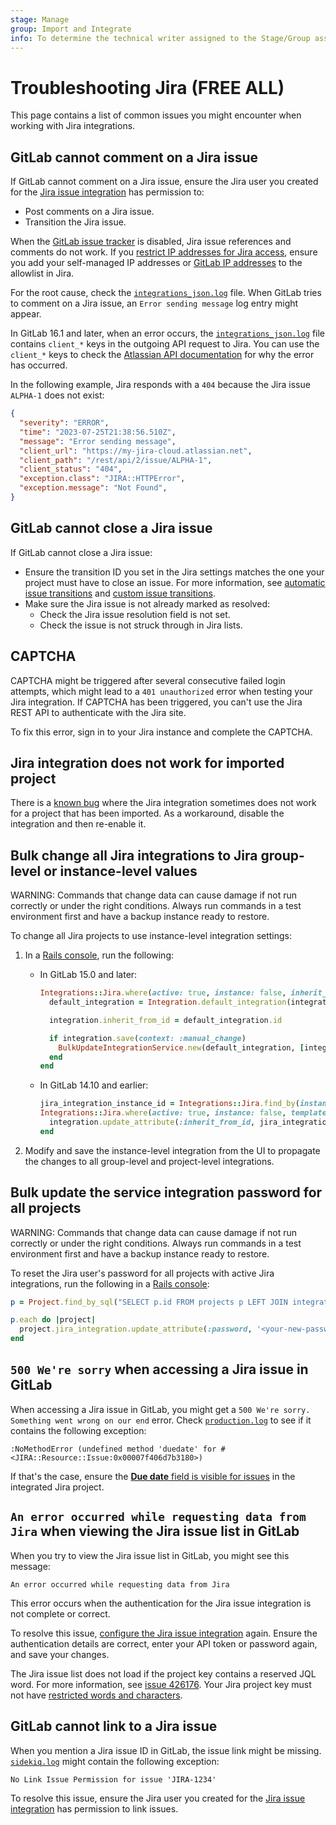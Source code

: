 ```yaml
---
stage: Manage
group: Import and Integrate
info: To determine the technical writer assigned to the Stage/Group associated with this page, see https://about.gitlab.com/handbook/product/ux/technical-writing/#assignments
---
```


# Troubleshooting Jira **(FREE ALL)**

This page contains a list of common issues you might encounter when working with Jira integrations.

## GitLab cannot comment on a Jira issue

If GitLab cannot comment on a Jira issue, ensure the Jira user you created for the [Jira issue integration](configure.md) has permission to:

- Post comments on a Jira issue.
- Transition the Jira issue.

When the [GitLab issue tracker](../../integration/external-issue-tracker.md) is disabled, Jira issue references and comments do not work.
If you [restrict IP addresses for Jira access](https://support.atlassian.com/security-and-access-policies/docs/specify-ip-addresses-for-product-access/), ensure you add your self-managed IP addresses or [GitLab IP addresses](../../user/gitlab_com/index.md#ip-range) to the allowlist in Jira.

For the root cause, check the [`integrations_json.log`](../../administration/logs/index.md#integrations_jsonlog) file. When GitLab tries to comment on a Jira issue, an `Error sending message` log entry might appear.

In GitLab 16.1 and later, when an error occurs, the [`integrations_json.log`](../../administration/logs/index.md#integrations_jsonlog) file contains `client_*` keys in the outgoing API request to Jira.
You can use the `client_*` keys to check the [Atlassian API documentation](https://developer.atlassian.com/cloud/jira/platform/rest/v3/api-group-issues/#api-group-issues) for why the error has occurred.

In the following example, Jira responds with a `404` because the Jira issue `ALPHA-1` does not exist:

```json
{
  "severity": "ERROR",
  "time": "2023-07-25T21:38:56.510Z",
  "message": "Error sending message",
  "client_url": "https://my-jira-cloud.atlassian.net",
  "client_path": "/rest/api/2/issue/ALPHA-1",
  "client_status": "404",
  "exception.class": "JIRA::HTTPError",
  "exception.message": "Not Found",
}
```

## GitLab cannot close a Jira issue

If GitLab cannot close a Jira issue:

- Ensure the transition ID you set in the Jira settings matches the one
  your project must have to close an issue. For more information, see
  [automatic issue transitions](issues.md#automatic-issue-transitions) and [custom issue transitions](issues.md#custom-issue-transitions).
- Make sure the Jira issue is not already marked as resolved:
  - Check the Jira issue resolution field is not set.
  - Check the issue is not struck through in Jira lists.

## CAPTCHA

CAPTCHA might be triggered after several consecutive failed login attempts,
which might lead to a `401 unauthorized` error when testing your Jira integration.
If CAPTCHA has been triggered, you can't use the Jira REST API to
authenticate with the Jira site.

To fix this error, sign in to your Jira instance
and complete the CAPTCHA.

## Jira integration does not work for imported project

There is a [known bug](https://gitlab.com/gitlab-org/gitlab/-/issues/341571)
where the Jira integration sometimes does not work for a project that has been imported.
As a workaround, disable the integration and then re-enable it.

## Bulk change all Jira integrations to Jira group-level or instance-level values

WARNING:
Commands that change data can cause damage if not run correctly or under the right conditions. Always run commands in a test environment first and have a backup instance ready to restore.

To change all Jira projects to use instance-level integration settings:

1. In a [Rails console](../../administration/operations/rails_console.md#starting-a-rails-console-session), run the following:

   - In GitLab 15.0 and later:

     ```ruby
     Integrations::Jira.where(active: true, instance: false, inherit_from_id: nil).find_each do |integration|
       default_integration = Integration.default_integration(integration.type, integration.project)

       integration.inherit_from_id = default_integration.id

       if integration.save(context: :manual_change)
         BulkUpdateIntegrationService.new(default_integration, [integration]).execute
       end
     end
     ```

   - In GitLab 14.10 and earlier:

     ```ruby
     jira_integration_instance_id = Integrations::Jira.find_by(instance: true).id
     Integrations::Jira.where(active: true, instance: false, template: false, inherit_from_id: nil).find_each do |integration|
       integration.update_attribute(:inherit_from_id, jira_integration_instance_id)
     end
     ```

1. Modify and save the instance-level integration from the UI to propagate the changes to all group-level and project-level integrations.

## Bulk update the service integration password for all projects

WARNING:
Commands that change data can cause damage if not run correctly or under the right conditions. Always run commands in a test environment first and have a backup instance ready to restore.

To reset the Jira user's password for all projects with active Jira integrations,
run the following in a [Rails console](../../administration/operations/rails_console.md#starting-a-rails-console-session):

```ruby
p = Project.find_by_sql("SELECT p.id FROM projects p LEFT JOIN integrations i ON p.id = i.project_id WHERE i.type_new = 'Integrations::Jira' AND i.active = true")

p.each do |project|
  project.jira_integration.update_attribute(:password, '<your-new-password>')
end
```

## `500 We're sorry` when accessing a Jira issue in GitLab

When accessing a Jira issue in GitLab, you might get a `500 We're sorry. Something went wrong on our end` error.
Check [`production.log`](../../administration/logs/index.md#productionlog) to see if it contains the following exception:

```plaintext
:NoMethodError (undefined method 'duedate' for #<JIRA::Resource::Issue:0x00007f406d7b3180>)
```

If that's the case, ensure the [**Due date** field is visible for issues](https://confluence.atlassian.com/jirakb/due-date-field-is-missing-189431917.html) in the integrated Jira project.

## `An error occurred while requesting data from Jira` when viewing the Jira issue list in GitLab

When you try to view the Jira issue list in GitLab, you might see this message:

```plaintext
An error occurred while requesting data from Jira
```

This error occurs when the authentication for the Jira issue integration is not complete or correct.

To resolve this issue, [configure the Jira issue integration](configure.md#configure-the-integration) again.
Ensure the authentication details are correct, enter your API token or password again, and save your changes.

The Jira issue list does not load if the project key contains a reserved JQL word.
For more information, see [issue 426176](https://gitlab.com/gitlab-org/gitlab/-/issues/426176).
Your Jira project key must not have [restricted words and characters](https://confluence.atlassian.com/jirasoftwareserver/advanced-searching-939938733.html#Advancedsearching-restrictionsRestrictedwordsandcharacters).

## GitLab cannot link to a Jira issue

When you mention a Jira issue ID in GitLab, the issue link might be missing.
[`sidekiq.log`](../../administration/logs/index.md#sidekiq-logs) might contain the following exception:

```plaintext
No Link Issue Permission for issue 'JIRA-1234'
```

To resolve this issue, ensure the Jira user you created for the [Jira issue integration](configure.md) has permission to link issues.
